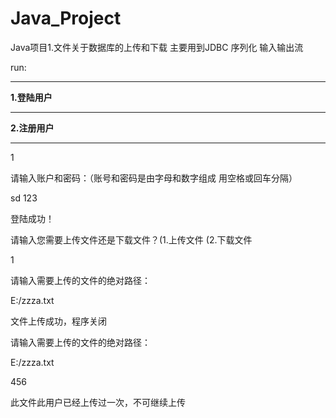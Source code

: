 # Java_Project
Java项目1.文件关于数据库的上传和下载
主要用到JDBC 序列化 输入输出流

run:
******************
****1.登陆用户****
******************
****2.注册用户****
******************
1

请输入账户和密码：（账号和密码是由字母和数字组成  用空格或回车分隔）

sd 123

登陆成功！

请输入您需要上传文件还是下载文件？(1.上传文件   (2.下载文件

1

请输入需要上传的文件的绝对路径：

E:/zzza.txt

文件上传成功，程序关闭


请输入需要上传的文件的绝对路径：

E:/zzza.txt

456

此文件此用户已经上传过一次，不可继续上传

